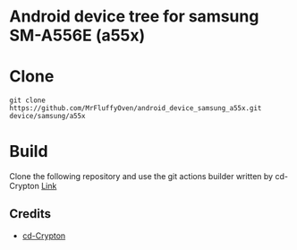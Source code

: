 # Android device tree for samsung SM-A556E (a55x)
# Clone
    git clone https://github.com/MrFluffyOven/android_device_samsung_a55x.git device/samsung/a55x
# Build
Clone the following repository and use the git actions builder written by cd-Crypton
[Link](https://github.com/TheNoobDevs/samsung_a55x_vendorbootimage-builder)

## Credits
- [cd-Crypton](https://github.com/cd-Crypton)
